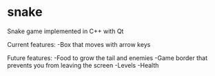 # snake
Snake game implemented in C++ with Qt

Current features:
  -Box that moves with arrow keys
  
Future features:
  -Food to grow the tail and enemies
  -Game border that prevents you from leaving the screen
  -Levels
  -Health
